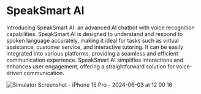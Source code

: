 # SpeakSmart AI

Introducing SpeakSmart AI: an advanced AI chatbot with voice recognition capabilities. SpeakSmart AI is designed to understand and respond to spoken language accurately, making it ideal for tasks such as virtual assistance, customer service, and interactive tutoring. It can be easily integrated into various platforms, providing a seamless and efficient communication experience. SpeakSmart AI simplifies interactions and enhances user engagement, offering a straightforward solution for voice-driven communication.

![Simulator Screenshot - iPhone 15 Pro - 2024-06-03 at 12 00 16](https://github.com/lipej/clear-my-doubts/assets/80367187/14b13aae-c6a2-478b-a972-d730731ddc66)
